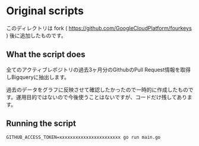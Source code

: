# Original scripts

このディレクトリは fork ( https://github.com/GoogleCloudPlatform/fourkeys ) 後に追加したものです。

## What the script does

全てのアクティブレポジトリの過去3ヶ月分のGithubのPull Request情報を取得しBigqueryに抽出します。

過去のデータをグラフに反映させて確認したかったので一時的に作成したものです。運用目的ではないので今後使うことはないですが、コードだけ残してあります。

## Running the script

```shell
GITHUB_ACCESS_TOKEN=xxxxxxxxxxxxxxxxxxxxxxx go run main.go
```